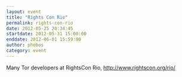 ```yaml
---
layout: event
title: "Rights Con Rio"
permalink: rights-con-rio
date: 2012-05-25 20:34:45
startdate: 2012-05-31 15:00:00
enddate: 2012-06-01 15:59:00
author: phobos
category: event
---
```


Many Tor developers at RightsCon Rio, http://www.rightscon.org/rio/
